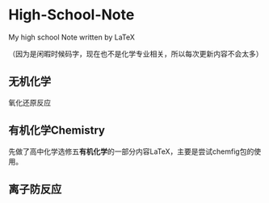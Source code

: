 # High-School-Note
My high school Note written by LaTeX

（因为是闲暇时候码字，现在也不是化学专业相关，所以每次更新内容不会太多）

## 无机化学
氧化还原反应


## 有机化学Chemistry
先做了高中化学选修五**有机化学**的一部分内容LaTeX，主要是尝试chemfig包的使用。

## 离子防反应


